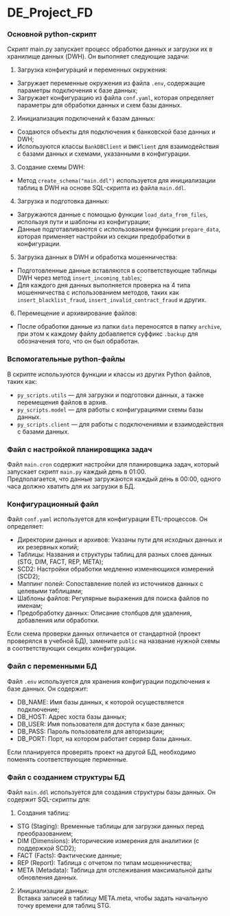 # DE_Project_FD

### Основной python-скрипт

Скрипт main.py запускает процесс обработки данных и загрузки их в хранилище данных (DWH). Он выполняет следующие задачи:  

1. Загрузка конфигураций и переменных окружения:

  - Загружает переменные окружения из файла `.env`, содержащие параметры подключения к базе данных;
  - Загружает конфигурацию из файла `conf.yaml`, которая определяет параметры для обработки данных и схем базы данных.

2. Инициализация подключений к базам данных:

  - Создаются объекты для подключения к банковской базе данных и DWH;
  - Используются классы `BankDBClient` и `DWHClient` для взаимодействия с базами данных и схемами, указанными в конфигурации.

3. Создание схемы DWH:

  - Метод `create_schema("main.ddl")` используется для инициализации таблиц в DWH на основе SQL-скрипта из файла `main.ddl`.
   
4. Загрузка и подготовка данных:

  - Загружаются данные с помощью функции `load_data_from_files`, используя пути и шаблоны из конфигурации;
  - Данные подготавливаются с использованием функции `prepare_data`, которая применяет настройки из секции предобработки в конфигурации.
   
5. Загрузка данных в DWH и обработка мошенничества:

  - Подготовленные данные вставляются в соответствующие таблицы DWH через метод `insert_incoming_tables`;
  - Для каждого дня данных выполняется проверка на 4 типа мошенничества с использованием методов, таких как `insert_blacklist_fraud`, `insert_invalid_contract_fraud` и других.

6. Перемещение и архивирование файлов:

  - После обработки данные из папки `data` переносятся в папку `archive`, при этом к каждому файлу добавляется суффикс `.backup` для обозначения того, что он был обработан.

### Вспомогательные python-файлы

В скрипте используются функции и классы из других Python файлов, таких как:

- `py_scripts.utils` — для загрузки и подготовки данных, а также перемещения файлов в архив.
- `py_scripts.model` — для работы с конфигурациями схемы базы данных.
- `py_scripts.client` — для работы с подключениями и взаимодействия с базами данных.

### Файл с настройкой планировщика задач

Файл `main.cron` содержит настройки для планировщика задач, который запускает скрипт `main.py` каждый день в 01:00.   
Предполагается, что данные загружаются каждый день в 00:00, одного часа должно хватить для их загрузки в БД.   

### Конфигурационный файл

Файл `conf.yaml` используется для конфигурации ETL-процессов. Он определяет:

- Директории данных и архивов: Указаны пути для исходных данных и их резервных копий;
- Таблицы: Названия и структуры таблиц для разных слоев данных (STG, DIM, FACT, REP, META);
- SCD2: Настройки обработки медленно изменяющихся измерений (SCD2);
- Маппинг полей: Сопоставление полей из источников данных с целевыми таблицами;
- Шаблоны файлов: Регулярные выражения для поиска файлов по именам;
- Предобработку данных: Описание столбцов для удаления, добавления или обработки.

Если схема проверки данных отличается от стандартной (проект проверялся в учебной БД), замените `public` на название нужной схемы в соответствующих секциях конфигурации.  

### Файл с переменными БД

Файл `.env` используется для хранения конфигурации подключения к базе данных. Он содержит:

- DB_NAME: Имя базы данных, к которой осуществляется подключение;    
- DB_HOST: Адрес хоста базы данных;  
- DB_USER: Имя пользователя для доступа к базе данных;  
- DB_PASS: Пароль пользователя для авторизации;  
- DB_PORT: Порт, на котором работает сервер базы данных.

Если планируется проверять проект на другой БД, необходимо поменять соответствующие перменные.

### Файл с созданием структуры БД

Файл `main.ddl` используется для создания структуры базы данных. Он содержит SQL-скрипты для:  

1) Создания таблиц:
  - STG (Staging): Временные таблицы для загрузки данных перед преобразованием;
  - DIM (Dimensions): Исторические измерения для аналитики (с поддержкой SCD2);
  - FACT (Facts): Фактические данные;
  - REP (Report): Таблица с отчетом по типам мошенничества;
  - META (Metadata): Таблица для отслеживания максимальной даты обновления данных.
    
2) Инициализации данных:  
Вставка записей в таблицу META.meta, чтобы задать начальную точку времени для таблиц STG.


